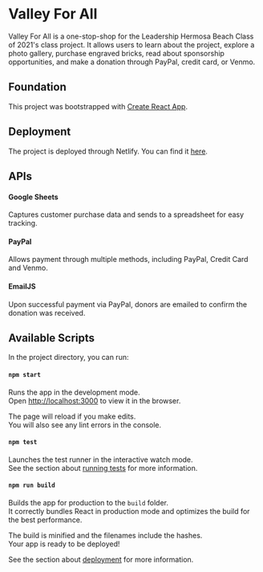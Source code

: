 # Valley For All

Valley For All is a one-stop-shop for the Leadership Hermosa Beach Class of 2021's class project. It allows users to learn about the project, explore a photo gallery, purchase engraved bricks, read about sponsorship opportunities, and make a donation through PayPal, credit card, or Venmo.

## Foundation

This project was bootstrapped with [Create React App](https://github.com/facebook/create-react-app).

## Deployment

The project is deployed through Netlify. You can find it [here](https://www.valleyforall.org).

## APIs

#### Google Sheets

Captures customer purchase data and sends to a spreadsheet for easy tracking.

#### PayPal

Allows payment through multiple methods, including PayPal, Credit Card and Venmo.

#### EmailJS

Upon successful payment via PayPal, donors are emailed to confirm the donation was received.

## Available Scripts

In the project directory, you can run:

#### `npm start`

Runs the app in the development mode.\
Open [http://localhost:3000](http://localhost:3000) to view it in the browser.

The page will reload if you make edits.\
You will also see any lint errors in the console.

#### `npm test`

Launches the test runner in the interactive watch mode.\
See the section about [running tests](https://facebook.github.io/create-react-app/docs/running-tests) for more information.

#### `npm run build`

Builds the app for production to the `build` folder.\
It correctly bundles React in production mode and optimizes the build for the best performance.

The build is minified and the filenames include the hashes.\
Your app is ready to be deployed!

See the section about [deployment](https://facebook.github.io/create-react-app/docs/deployment) for more information.

